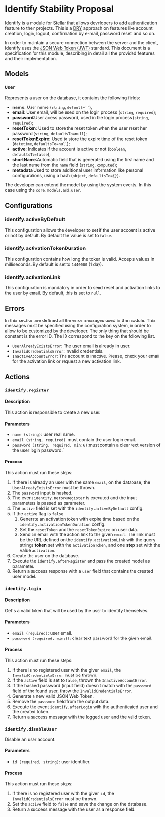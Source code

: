 # Identify Stability Proposal

Identify is a module for [Stellar](https://stellar-framework.com) that allows developers to add authentication feature to their projects. This is a [DRY](https://en.wikipedia.org/wiki/Don%27t_repeat_yourself) approach on features like account creation, login, logout, confirmation by e-mail, password reset, and so on.

In order to maintain a secure connection between the server and the client, Identify uses the [JSON Web Token (JWT)](https://tools.ietf.org/html/rfc7519) standard. This document is a specification for this module, describing in detail all the provided features and their implementation.

## Models

### `User`

Represents a user on the database, it contains the following fields:

* **name**: User name (`string`, `default=''`);
* **email**: User email, will be used on the login process (`string`, `required`);
* **password**:User acess password, used in the login process (`string`, `required`);
* **resetToken**: Used to store the reset token when the user reset her password (`string`, `defaultsTo=null`);
* **resetTokenExpire**: Used to store the expire time of the reset token (`datetime`, `defaultsTo=null`);
* **active**: Indicates if the account is active or not (`boolean`, `defaultsTo=false`);
* **shortName**:Automatic field that is generated using the first name and the last name from the `name` field (`string`, `computed`);
* **metadata**:Used to store additional user information like personal configurations, using a hash (`object`, `defaultsTo={}`).

The developer can extend the model by using the system events. In this case using the `core.models.add.user`.

## Configurations

### identify.activeByDefault

This configuration allows the developer to set if the user account is active or not by default. By default the value is set to `false`.

### identify.activationTokenDuration

This configuration contains how long the token is valid. Accepts values in milliseconds. By default is set to `1440000` (1 day).

### identify.activationLink

This configuration is mandatory in order to send reset and activation links to the user by email. By default, this is set to `null`.

## Errors

In this section are defined all the error messages used in the module. This messages must be specified using the configuration system, in order to allow to be customized by the developer. The only thing that should be constant is the error ID. The ID correspond to the key on the following list.

- `UserAlreadyExistsError`: The user email is already in user.
- `InvalidCredentialsError`: Invalid credentials.
- `InactiveAccountError`: The account is inactive. Please, check your email for the activation link or request a new activation link.

## Actions

### `identify.register`

#### Description

This action is responsible to create a new user.

#### Parameters

- `name (string)`: user real name.
- `email (string, required)`: must contain the user login email.
- `password (string, required, min:6)`:must contain a clear text version of the user login password.`

#### Process

This action must run these steps:

1. If there is already an user with the same `email`, on the database, the `UserAlreadyExistsError` must be thrown.
2. The `password` input is hashed.
3. The event `identify.beforeRegister` is executed and the input parameters is passed as parameter.
4. The `active` field is set with the `identify.activeByDefault` config.
5. If the `active` flag is `false`
    1. Generate an activation token with expire time based on the `identify.activationTokenDuration` config.
    2. Set the `resetToken` and the `resetTokenExpire` on user data.
    3. Send an email with the action link to the given `email`. The link must be the URL defined on the `identify.activationLink` with the query strings **token** set with the `activationToken`, and one **step** set with the value `activation`.
6. Create the user on the database.
7. Execute the `identify.afterRegister` and pass the created model as parameter.
8. Return a success response with a `user` field that contains the created user model.

### `identify.login`

#### Description

Get's a valid token that will be used by the user to identify themselves.

#### Parameters

- `email (required)`: user email.
- `password (required, min:6)`: clear text password for the given email.

#### Process

This action must run these steps:

1. If there is no registered user with the given `email`, the `InvalidCredentialsError` must be thrown.
2. If the `active` field is set to `false`, thrown the `InactiveAccountError`.
3. If the hashed password (input field) doesn't match with the `password` field of the found user, throw the `InvalidCredentialsError`.
4. Generate a new valid JSON Web Token.
5. Remove the `password` field from the output data.
6. Execute the event `identify.afterLogin` with the authenticated user and the created token.
7. Return a success message with the logged user and the valid token.

### `identify.disableUser`

Disable an user account.

#### Parameters

- `id (required, string)`: user identifier.

#### Process

This action must run these steps:

1. If there is no registered user with the given `id`, the `InvalidCredentialsError` must be thrown.
2. Set the `active` field to `false` and save the change on the database.
3. Return a success message with the user as a response field.
